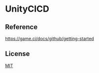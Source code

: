 # UnityCICD

## Reference
https://game.ci/docs/github/getting-started

## License
[MIT](https://choosealicense.com/licenses/mit/)
